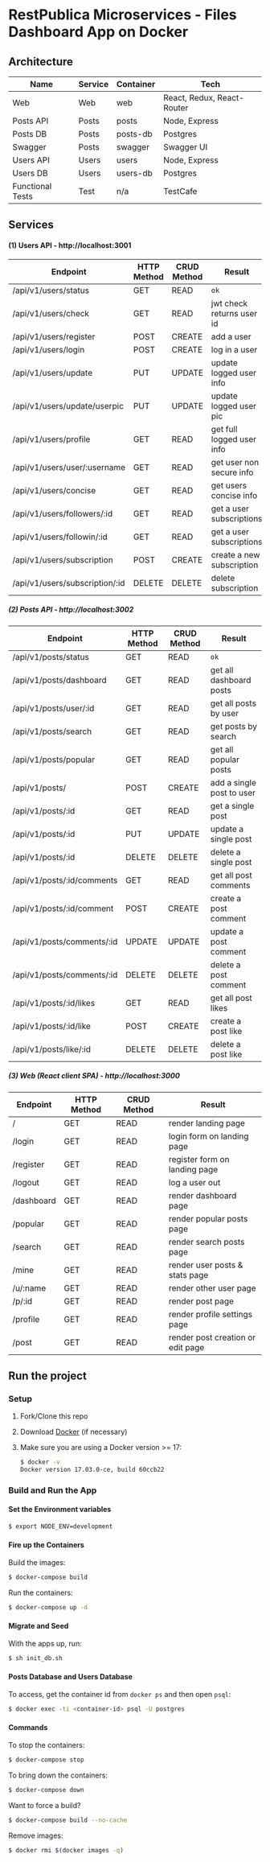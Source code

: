 # RestPublica Microservices - Files Dashboard App on Docker


## Architecture

| Name             | Service | Container | Tech                        |
|------------------|---------|-----------|-----------------------------|
| Web              | Web     | web       | React, Redux, React-Router  |
| Posts API        | Posts   | posts     | Node, Express               |
| Posts DB         | Posts   | posts-db  | Postgres                    |
| Swagger          | Posts   | swagger   | Swagger UI                  |
| Users API        | Users   | users     | Node, Express               |
| Users DB         | Users   | users-db  | Postgres                    |
| Functional Tests | Test    | n/a       | TestCafe                    |


## Services

#### (1) Users API - http://localhost:3001

| Endpoint                        | HTTP Method | CRUD Method | Result                    |
|---------------------------------|-------------|-------------|---------------------------|
| /api/v1/users/status            | GET         | READ        | `ok`                      |
| /api/v1/users/check             | GET         | READ        | jwt check returns user id |
| /api/v1/users/register          | POST        | CREATE      | add a user                |
| /api/v1/users/login             | POST        | CREATE      | log in a user             |
| /api/v1/users/update            | PUT         | UPDATE      | update logged user info   |
| /api/v1/users/update/userpic    | PUT         | UPDATE      | update logged user pic    |
| /api/v1/users/profile           | GET         | READ        | get full logged user info |
| /api/v1/users/user/:username    | GET         | READ        | get user  non secure info |
| /api/v1/users/concise           | GET         | READ        | get users  concise info   |
| /api/v1/users/followers/:id     | GET         | READ        | get a user subscriptions  |
| /api/v1/users/followin/:id      | GET         | READ        | get a user subscriptions  |
| /api/v1/users/subscription      | POST        | CREATE      | create a new subscription |
| /api/v1/users/subscription/:id  | DELETE      | DELETE      | delete subscription       |


##### (2) Posts API - http://localhost:3002

| Endpoint                   | HTTP Method | CRUD Method | Result                    |
|----------------------------|-------------|-------------|---------------------------|
| /api/v1/posts/status       | GET         | READ        | `ok`                      |
| /api/v1/posts/dashboard    | GET         | READ        | get all dashboard posts   |
| /api/v1/posts/user/:id     | GET         | READ        | get all posts by user     |
| /api/v1/posts/search       | GET         | READ        | get posts by search       |
| /api/v1/posts/popular      | GET         | READ        | get all popular posts     |
| /api/v1/posts/             | POST        | CREATE      | add a single post to user |
| /api/v1/posts/:id          | GET         | READ        | get a single post         |
| /api/v1/posts/:id          | PUT         | UPDATE      | update a single post      |
| /api/v1/posts/:id          | DELETE      | DELETE      | delete a single post      |
| /api/v1/posts/:id/comments | GET         | READ        | get all post  comments    |
| /api/v1/posts/:id/comment  | POST        | CREATE      | create a post  comment    |
| /api/v1/posts/comments/:id | UPDATE      | UPDATE      | update a post  comment    |
| /api/v1/posts/comments/:id | DELETE      | DELETE      | delete a post  comment    |
| /api/v1/posts/:id/likes    | GET         | READ        | get all post  likes       |
| /api/v1/posts/:id/like     | POST        | CREATE      | create a post  like       |
| /api/v1/posts/like/:id     | DELETE      | DELETE      | delete a post  like       |


##### (3) Web (React client SPA) - http://localhost:3000

| Endpoint   | HTTP Method | CRUD Method | Result                            |
|------------|-------------|-------------|-----------------------------------|
| /          | GET         | READ        | render landing page               |
| /login     | GET         | READ        | login form on landing page        |
| /register  | GET         | READ        | register form on landing page     |
| /logout    | GET         | READ        | log a user out                    |
| /dashboard | GET         | READ        | render dashboard page             |
| /popular   | GET         | READ        | render popular posts page         |
| /search    | GET         | READ        | render search posts page          |
| /mine      | GET         | READ        | render user posts & stats page    |
| /u/:name   | GET         | READ        | render other user page            |
| /p/:id     | GET         | READ        | render post page                  |
| /profile   | GET         | READ        | render profile settings page      |
| /post      | GET         | READ        | render post creation or edit page |



## Run the project

### Setup

1. Fork/Clone this repo

1. Download [Docker](https://docs.docker.com/docker-for-mac/install/) (if necessary)

1. Make sure you are using a Docker version >= 17:

    ```sh
    $ docker -v
    Docker version 17.03.0-ce, build 60ccb22
    ```

### Build and Run the App

#### Set the Environment variables

```sh
$ export NODE_ENV=development
```

#### Fire up the Containers

Build the images:

```sh
$ docker-compose build
```

Run the containers:

```sh
$ docker-compose up -d
```

#### Migrate and Seed

With the apps up, run:

```sh
$ sh init_db.sh
```

#### Posts Database and Users Database

To access, get the container id from `docker ps` and then open `psql`:

```sh
$ docker exec -ti <container-id> psql -U postgres
```

#### Commands

To stop the containers:

```sh
$ docker-compose stop
```

To bring down the containers:

```sh
$ docker-compose down
```

Want to force a build?

```sh
$ docker-compose build --no-cache
```

Remove images:

```sh
$ docker rmi $(docker images -q)
```